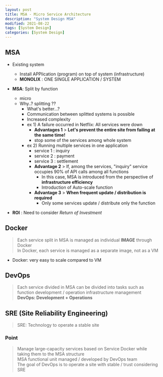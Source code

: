 ```yaml
---
layout: post
title: MSA - Micro Service Architecture
description: "System Design MSA"
modified: 2021-08-22
tags: [System Design]
categories: [System Design]
---
```


## MSA 

- Existing system
    - Install APPlication (program) on top of system (infrastructure)
    - **MONOLIX** : ONE SINGLE APPLICATION / SYSTEM

- **MSA**: Split by function
    - micro
    - Why..? splitting ??
        - What's better...?
        - Communication between splitted systems is possible
        - Increased complexity
        - ex 1) A failure occurred in Netflix: All services were down
            - **Advantages 1** > **Let's prevent the entire site from failing at the same time!**
            - stop some of the services among whole system
        - ex 2) Running multiple services in one application
            - service 1 : inquiry
            - service 2 : payment
            - service 3 : settlement
            - **Advantage 2** > If, among the services, "inquiry" service occupies 90% of API calls among all functions
                - In this case, MSA is introduced from the perspective of **infrastructure efficiency**
                - Introduction of Auto-scale function
            - **Advantage 3** > **When frequent update / distribution is required** 
                - Only some services update / distribute only the function


- **ROI** : Need to consider *Return of Investment*


## Docker
> Each service split in MSA is managed as individual **IMAGE** through Docker  
> In Docker, each service is managed as a separate image, not as a VM  


- Docker: very easy to scale compared to VM  

## DevOps 
> Each service divided in MSA can be divided into tasks such as function development / operation infrastructure management  
> **DevOps: Development + Operations**  


## SRE (Site Reliability Engineering)
> SRE: Technology to operate a stable site  


### Point
> Manage large-capacity services based on Service Docker while taking them to the MSA structure  
> MSA functional unit managed / developed by DevOps team  
> The goal of DevOps is to operate a site with stable / trust considering SRE  